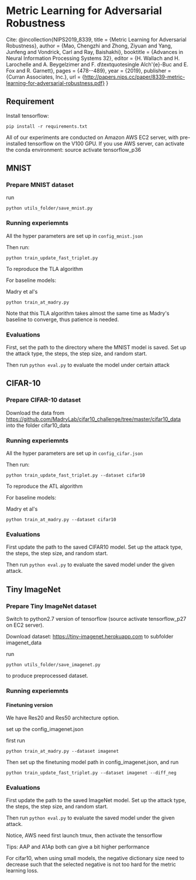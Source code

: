 # Metric Learning for Adversarial Robustness


Cite:
@incollection{NIPS2019_8339,
title = {Metric Learning for Adversarial Robustness},
author = {Mao, Chengzhi and Zhong, Ziyuan and Yang, Junfeng and Vondrick, Carl and Ray, Baishakhi},
booktitle = {Advances in Neural Information Processing Systems 32},
editor = {H. Wallach and H. Larochelle and A. Beygelzimer and F. d\textquotesingle Alch\'{e}-Buc and E. Fox and R. Garnett},
pages = {478--489},
year = {2019},
publisher = {Curran Associates, Inc.},
url = {http://papers.nips.cc/paper/8339-metric-learning-for-adversarial-robustness.pdf}
}

## Requirement
Install tensorflow:    

```
pip install -r requirements.txt
```


All of our experiments are conducted on Amazon AWS EC2 server, with pre-installed tensorflow on the V100 GPU.
If you use AWS server, can activate the conda environment: source activate tensorflow_p36

## MNIST

### Prepare MNIST dataset

run

```
python utils_folder/save_mnist.py
```

### Running experiemnts

All the hyper parameters are set up in `config_mnist.json`

Then run:

```
python train_update_fast_triplet.py
```

To reproduce the TLA algorithm


For baseline models:

Madry et al's   
```
python train_at_madry.py
```

Note that this TLA algorithm takes almost the same time as Madry's baseline to converge, thus patience is needed.

### Evaluations

First, set the path to the directory where the MNIST model is saved. Set up the attack type, the 
steps, the step size, and random start.

Then run `python eval.py` to evaluate the model under certain attack


## CIFAR-10


### Prepare CIFAR-10 dataset
Download the data from https://github.com/MadryLab/cifar10_challenge/tree/master/cifar10_data into the 
folder cifar10_data

### Running experiemnts

All the hyper parameters are set up in `config_cifar.json`

Then run:

```
python train_update_fast_triplet.py --dataset cifar10
```

To reproduce the ATL algorithm


For baseline models:

Madry et al's   
```
python train_at_madry.py --dataset cifar10
```



### Evaluations

First update the path to the saved CIFAR10 model. Set up the attack type, the 
steps, the step size, and random start.

Then run `python eval.py` to evaluate the saved model under the given attack.

## Tiny ImageNet

### Prepare Tiny ImageNet dataset

Switch to python2.7 version of tensorflow (source activate tensorflow_p27 on EC2 server).

Download dataset: https://tiny-imagenet.herokuapp.com to subfolder imagenet_data

run 
```
python utils_folder/save_imagenet.py
``` 
to produce preprocessed dataset.

### Running experiemnts


#### Finetuning version
We have Res20 and Res50 architecture option.

set up the config_imagenet.json

first run 
```
python train_at_madry.py --dataset imagenet
```


Then set up the finetuning model path in config_imagenet.json, and 
run 
```
python train_update_fast_triplet.py --dataset imagenet --diff_neg
```


### Evaluations

First update the path to the saved ImageNet model. Set up the attack type, the 
steps, the step size, and random start.

Then run `python eval.py` to evaluate the saved model under the given attack.


Notice, AWS need first launch tmux, then activate the tensorflow

Tips: AAP and A1Ap both can give a bit higher performance

For cifar10, when using small models, the negative dictionary size need to decrease such that
the selected negative is not too hard for the metric learning loss.



